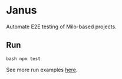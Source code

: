 # Janus

Automate E2E testing of Milo-based projects.

## Run

```bash npm test```

See more run examples [here](https://playwright.dev/docs/running-tests#command-line).
